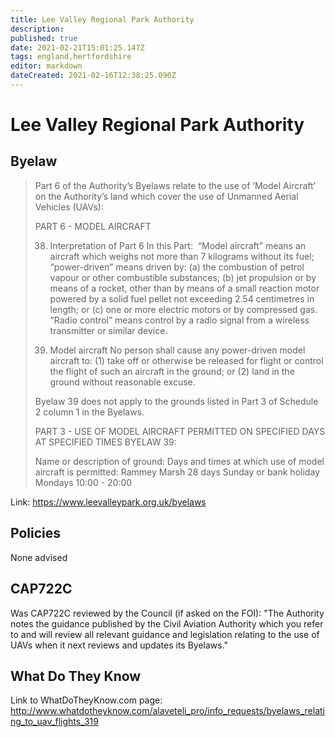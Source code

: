 ```yaml
---
title: Lee Valley Regional Park Authority
description: 
published: true
date: 2021-02-21T15:01:25.147Z
tags: england,hertfordshire
editor: markdown
dateCreated: 2021-02-16T12:38:25.090Z
---
```


# Lee Valley Regional Park Authority

## Byelaw
> Part 6 of the Authority’s Byelaws relate to the use of ‘Model Aircraft’ on the Authority’s land which cover the use of Unmanned Aerial Vehicles (UAVs):
>
> PART 6 - MODEL AIRCRAFT
> 
> 38. Interpretation of Part 6
> In this Part:
> ​ “Model aircraft” means an aircraft which weighs not more than 7 kilograms without its fuel;
> ​ “power-driven” means driven by: 
> (a) the combustion of petrol vapour or other combustible substances;
> (b) jet propulsion or by means of a rocket, other than by means of a small reaction motor powered by a solid fuel pellet not exceeding 2.54 centimetres in length; or
> (c) one or more electric motors or by compressed gas.
> ​ “Radio control” means control by a radio signal from a wireless transmitter or similar device.
>
> 39. Model aircraft
> No person shall cause any power-driven model aircraft to:
> (1) take off or otherwise be released for flight or control the flight of such an aircraft in the ground; or
> (2) land in the ground without reasonable excuse.
>
> Byelaw 39 does not apply to the grounds listed in Part 3 of Schedule 2 column 1 in the Byelaws.
>
> PART 3 - USE OF MODEL AIRCRAFT PERMITTED ON SPECIFIED DAYS AT SPECIFIED TIMES BYELAW 39:
>
> Name or description of ground:	Days and times at which use of model aircraft is permitted:
> Rammey Marsh	28 days Sunday or bank holiday Mondays 10:00 - 20:00


Link:
https://www.leevalleypark.org.uk/byelaws

## Policies
None advised

## CAP722C

Was CAP722C reviewed by the Council (if asked on the FOI): "The Authority notes the guidance published by the Civil Aviation Authority which you refer to and will review all relevant guidance and legislation relating to the use of UAVs when it next reviews and updates its Byelaws."

## What Do They Know

Link to WhatDoTheyKnow.com page:
http://www.whatdotheyknow.com/alaveteli_pro/info_requests/byelaws_relating_to_uav_flights_319

